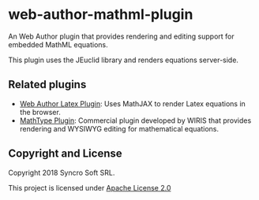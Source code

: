 # web-author-mathml-plugin
An Web Author plugin that provides rendering and editing support for embedded MathML equations.

This plugin uses the JEuclid library and renders equations server-side.

Related plugins
---------------

- [Web Author Latex Plugin](https://github.com/oxygenxml-incubator/web-author-latex-plugin): Uses MathJAX to render Latex equations in the browser.
- [MathType Plugin](https://github.com/oxygenxml-incubator/web-author-latex-plugin): Commercial plugin developed by WIRIS that provides rendering and WYSIWYG editing for mathematical equations.

Copyright and License
---------------------
Copyright 2018 Syncro Soft SRL.

This project is licensed under [Apache License 2.0](https://github.com/oxygenxml/web-author-mathml-plugin/blob/master/LICENSE)

